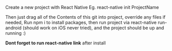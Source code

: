 Create a new project with React Native
Eg. react-native init ProjectName

Then just drag all of the Contents of this git into project, override any files if needed,
Run npm i to install packages, then run project via react-native run-android (should work on iOS never tried), and the project should be up and running :)


**Dont forget to run react-native link** after install
